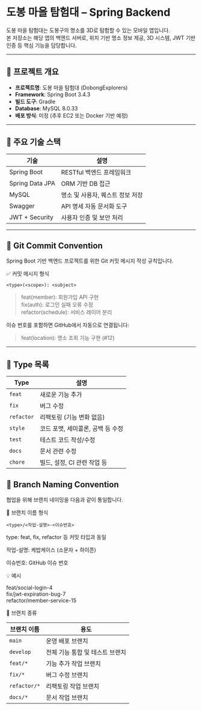 # 도봉 마을 탐험대 – Spring Backend

도봉 마을 탐험대는 도봉구의 명소를 3D로 탐험할 수 있는 모바일 앱입니다.  
본 저장소는 해당 앱의 백엔드 서버로, 위치 기반 명소 정보 제공, 3D 시스템, JWT 기반 인증 등 핵심 기능을 담당합니다.

---

## 🚀 프로젝트 개요

- **프로젝트명**: 도봉 마을 탐험대 (DobongExplorers)
- **Framework**: Spring Boot 3.4.3
- **빌드 도구**: Gradle
- **Database**: MySQL 8.0.33
- **배포 방식**: 미정 (추후 EC2 또는 Docker 기반 예정)

---

## 🧩 주요 기술 스택

| 기술              | 설명 |
|------------------|------|
| Spring Boot      | RESTful 백엔드 프레임워크 |
| Spring Data JPA  | ORM 기반 DB 접근 |
| MySQL            | 명소 및 사용자, 퀘스트 정보 저장 |
| Swagger          | API 명세 자동 문서화 도구 |
| JWT + Security   | 사용자 인증 및 보안 처리 |

---


## 📝 Git Commit Convention
Spring Boot 기반 백엔드 프로젝트를 위한 Git 커밋 메시지 작성 규칙입니다.

✅ 커밋 메시지 형식
```angular2html
<type>(<scope>): <subject>
```

>feat(member): 회원가입 API 구현<br>
>fix(auth): 로그인 실패 오류 수정<br>
refactor(schedule): 서비스 레이어 분리

이슈 번호를 포함하면 GitHub에서 자동으로 연결됩니다:

>feat(location): 명소 조회 기능 구현 (#12) <br>
---
## 🧩 Type 목록

| Type       | 설명                   |
| ---------- | -------------------- |
| `feat`     | 새로운 기능 추가            |
| `fix`      | 버그 수정                |
| `refactor` | 리팩토링 (기능 변화 없음)      |
| `style`    | 코드 포맷, 세미콜론, 공백 등 수정 |
| `test`     | 테스트 코드 작성/수정         |
| `docs`     | 문서 관련 수정             |
| `chore`    | 빌드, 설정, CI 관련 작업 등   |


## 🌿 Branch Naming Convention
협업을 위해 브랜치 네이밍을 다음과 같이 통일합니다.

📌 브랜치 이름 형식

```angular2html
<type>/<작업-설명>-<이슈번호>
```
type: feat, fix, refactor 등 커밋 타입과 동일

작업-설명: 케밥케이스 (소문자 + 하이픈)

이슈번호: GitHub 이슈 번호

💡 예시

feat/social-login-4 <br>
fix/jwt-expiration-bug-7 <br>
refactor/member-service-15 <br>

📂 브랜치 종류

| 브랜치 이름       | 용도                 |
| ------------ | ------------------ |
| `main`       | 운영 배포 브랜치          |
| `develop`    | 전체 기능 통합 및 테스트 브랜치 |
| `feat/*`     | 기능 추가 작업 브랜치       |
| `fix/*`      | 버그 수정 브랜치          |
| `refactor/*` | 리팩토링 작업 브랜치        |
| `docs/*`     | 문서 작업 브랜치          |
